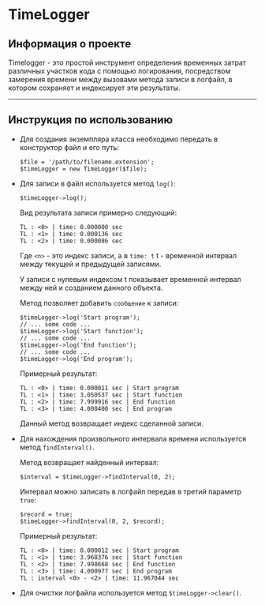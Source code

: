 TimeLogger
===

Информация о проекте
---
Timelogger - это простой инструмент определения временных затрат различных участков кода с помощью логирования, посредством замерения времени между вызовами метода записи в логфайл, в котором сохраняет и индексирует эти результаты.

---

Инструкция по использованию
---
* Для создания экземпляра класса необходимо передать в конструктор файл и его путь:
  ````
  $file = '/path/to/filename.extension';
  $timeLogger = new TimeLogger($file);
  ````
* Для записи в файл используется метод ```log()```:
  ````
  $timeLogger->log();
  ````
  Вид результата записи примерно следующий:
  ````
  TL : <0> | time: 0.000000 sec
  TL : <1> | time: 0.000136 sec
  TL : <2> | time: 0.000086 sec
  ````
  Где ```<n>``` - это индекс записи, а в ```time: t``` t - временной интервал между текущей и предыдущей записями.
      
  У записи с нулевым индексом t показывает временной интервал между ней и созданием данного объекта.
        
  Метод позволяет добавить ```сообщение``` к записи:
  ````
  $timeLogger->log('Start program');
  // ... some code ...
  $timeLogger->log('Start function');
  // ... some code ...
  $timeLogger->log('End function');
  // ... some code ...
  $timeLogger->log('End program');
  ````
  Примерный результат:
  ````
  TL : <0> | time: 0.000011 sec | Start program
  TL : <1> | time: 3.050537 sec | Start function
  TL : <2> | time: 7.999916 sec | End function
  TL : <3> | time: 4.000400 sec | End program
  ````
  Данный метод возвращает индекс сделанной записи.
* Для нахождения произвольного интервала времени используется 
  метод ```findInterval()```. 
  
  Метод возвращает найденный интервал:
  ````
  $interval = $timeLogger->findInterval(0, 2);
  ````
  Интервал можно записать в логфайл передав в третий параметр ```true```:
  ````
  $record = true;
  $timeLogger->findInterval(0, 2, $record);
  ````
  Примерный результат:
  ````
  TL : <0> | time: 0.000012 sec | Start program
  TL : <1> | time: 3.968376 sec | Start function
  TL : <2> | time: 7.998668 sec | End function
  TL : <3> | time: 4.000977 sec | End program
  TL : interval <0> - <2> | time: 11.967044 sec
  ````
* Для очистки логфайла используется метод ```$timeLogger->clear()```.
